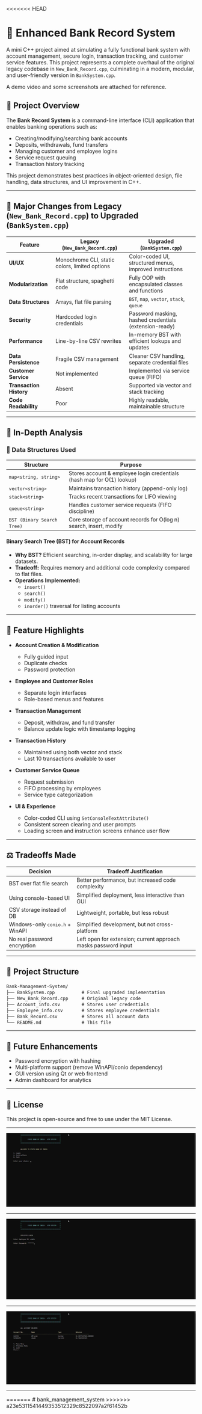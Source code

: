 <<<<<<< HEAD

# 📘 Enhanced Bank Record System

A mini C++ project aimed at simulating a fully functional bank system with account management, secure login, transaction tracking, and customer service features. This project represents a complete overhaul of the original legacy codebase in `New_Bank_Record.cpp`, culminating in a modern, modular, and user-friendly version in `BankSystem.cpp`.

A demo video and some screenshots are attached for reference.

## 🚀 Project Overview

The **Bank Record System** is a command-line interface (CLI) application that enables banking operations such as:

- Creating/modifying/searching bank accounts
- Deposits, withdrawals, fund transfers
- Managing customer and employee logins
- Service request queuing
- Transaction history tracking

This project demonstrates best practices in object-oriented design, file handling, data structures, and UI improvement in C++.

---

## 🔄 Major Changes from Legacy (`New_Bank_Record.cpp`) to Upgraded (`BankSystem.cpp`)

| Feature                         | Legacy (`New_Bank_Record.cpp`)                 | Upgraded (`BankSystem.cpp`)                                  |
|-------------------------------|------------------------------------------------|-------------------------------------------------------------|
| **UI/UX**                     | Monochrome CLI, static colors, limited options | Color-coded UI, structured menus, improved instructions     |
| **Modularization**            | Flat structure, spaghetti code                 | Fully OOP with encapsulated classes and functions           |
| **Data Structures**           | Arrays, flat file parsing                      | `BST`, `map`, `vector`, `stack`, `queue`                    |
| **Security**                  | Hardcoded login credentials                    | Password masking, hashed credentials (extension-ready)      |
| **Performance**               | Line-by-line CSV rewrites                      | In-memory BST with efficient lookups and updates            |
| **Data Persistence**          | Fragile CSV management                         | Cleaner CSV handling, separate credential files             |
| **Customer Service**          | Not implemented                                | Implemented via service queue (FIFO)                        |
| **Transaction History**       | Absent                                         | Supported via vector and stack tracking                     |
| **Code Readability**          | Poor                                           | Highly readable, maintainable structure                     |

---

## 🧠 In-Depth Analysis

### 💾 Data Structures Used

| Structure       | Purpose                                                                 |
|----------------|-------------------------------------------------------------------------|
| `map<string, string>` | Stores account & employee login credentials (hash map for O(1) lookup) |
| `vector<string>` | Maintains transaction history (append-only log)                     |
| `stack<string>`  | Tracks recent transactions for LIFO viewing                          |
| `queue<string>`  | Handles customer service requests (FIFO discipline)                  |
| `BST (Binary Search Tree)` | Core storage of account records for O(log n) search, insert, modify |

#### Binary Search Tree (BST) for Account Records
- **Why BST?** Efficient searching, in-order display, and scalability for large datasets.
- **Tradeoff:** Requires memory and additional code complexity compared to flat files.
- **Operations Implemented:**
  - `insert()`
  - `search()`
  - `modify()`
  - `inorder()` traversal for listing accounts

---

## 🎯 Feature Highlights

- **Account Creation & Modification**
  - Fully guided input
  - Duplicate checks
  - Password protection

- **Employee and Customer Roles**
  - Separate login interfaces
  - Role-based menus and features

- **Transaction Management**
  - Deposit, withdraw, and fund transfer
  - Balance update logic with timestamp logging

- **Transaction History**
  - Maintained using both vector and stack
  - Last 10 transactions available to user

- **Customer Service Queue**
  - Request submission
  - FIFO processing by employees
  - Service type categorization

- **UI & Experience**
  - Color-coded CLI using `SetConsoleTextAttribute()`
  - Consistent screen clearing and user prompts
  - Loading screen and instruction screens enhance user flow

---

## ⚖️ Tradeoffs Made

| Decision                          | Tradeoff Justification                                          |
|----------------------------------|-----------------------------------------------------------------|
| BST over flat file search        | Better performance, but increased code complexity               |
| Using console-based UI           | Simplified deployment, less interactive than GUI                |
| CSV storage instead of DB        | Lightweight, portable, but less robust                         |
| Windows-only `conio.h` + WinAPI  | Simplified development, but not cross-platform                  |
| No real password encryption      | Left open for extension; current approach masks password input  |

---

## 📁 Project Structure

```
Bank-Management-System/
├── BankSystem.cpp          # Final upgraded implementation
├── New_Bank_Record.cpp     # Original legacy code
├── Account_info.csv        # Stores user credentials
├── Employee_info.csv       # Stores employee credentials
├── Bank_Record.csv         # Stores all account data
└── README.md               # This file
```

---

## 📌 Future Enhancements

- Password encryption with hashing
- Multi-platform support (remove WinAPI/conio dependency)
- GUI version using Qt or web frontend
- Admin dashboard for analytics

---

## 📄 License

This project is open-source and free to use under the MIT License.
<hr>
<img src="BankSystem_1.jpg">
<hr>
<img src="BankSystem_2.jpg">
<hr>
<img src="BankSystem_3.jpg">
<hr>
=======
# bank_management_system
>>>>>>> a23e5311541449353512329c8522097a2f61452b
